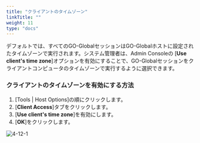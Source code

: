 ```yaml
---
title: "クライアントのタイムゾーン"
linkTitle: ""
weight: 11
type: "docs"
---
```


デフォルトでは、すべてのGO-GlobalセッションはGO-Globalホストに設定されたタイムゾーンで実行されます。システム管理者は、Admin Consoleの [**Use client's time zone**]オプションを有効にすることで、GO-Globalセッションをクライアントコンピュータのタイムゾーンで実行するように選択できます。

### クライアントのタイムゾーンを有効にする方法

1. [Tools | Host Options]の順にクリックします。
2. [**Client Access**]タブをクリックします。
3. [**Use client's time zone**]を有効にします。
4. [**OK**]をクリックします。

![4-12-1](/img/4-12-1.png)